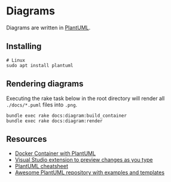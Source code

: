# Diagrams

Diagrams are written in [PlantUML](https://plantuml.com/).

## Installing

```
# Linux
sudo apt install plantuml
```

## Rendering diagrams

Executing the rake task below in the root directory will render all
`./docs/*.puml` files into `.png`.

```
bundle exec rake docs:diagram:build_container
bundle exec rake docs:diagram:render
```

## Resources

- [Docker Container with PlantUML](https://hub.docker.com/r/think/plantuml/)
- [Visual Studio extension to preview changes as you type](https://marketplace.visualstudio.com/items?itemName=jebbs.plantuml)
- [PlantUML cheatsheet](https://blog.anoff.io/puml-cheatsheet.pdf)
- [Awesome PlantUML repository with examples and templates](https://github.com/Voronenko/awesome-plantuml)
